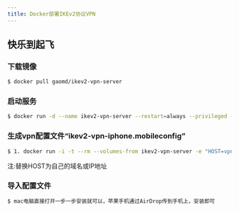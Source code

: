 ```yaml
---
title: Docker部署IKEv2协议VPN
---
```


## 快乐到起飞

### 下载镜像

``` bash
$ docker pull gaomd/ikev2-vpn-server
```

### 启动服务

``` bash
$ docker run -d --name ikev2-vpn-server --restart=always --privileged -p 500:500/udp -p 4500:4500/udp gaomd/ikev2-vpn-server
```

### 生成vpn配置文件“ikev2-vpn-iphone.mobileconfig”

``` bash
$ 1. docker run -i -t --rm --volumes-from ikev2-vpn-server -e "HOST=vpn.example.com" gaomd/ikev2-vpn-server generate-mobileconfig > ikev2-vpn-iphone.mobileconfig
```

注:替换HOST为自己的域名或IP地址

### 导入配置文件

``` bash
$ mac电脑直接打开一步一步安装就可以，苹果手机通过AirDrop传到手机上，安装即可
```